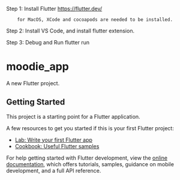 Step 1: Install Flutter 
        https://flutter.dev/

        for MacOS, XCode and cocoapods are needed to be installed.
        
Step 2: Install VS Code, and install flutter extension.

Step 3: Debug and Run
     flutter run




# moodie_app

A new Flutter project.

## Getting Started

This project is a starting point for a Flutter application.

A few resources to get you started if this is your first Flutter project:

- [Lab: Write your first Flutter app](https://docs.flutter.dev/get-started/codelab)
- [Cookbook: Useful Flutter samples](https://docs.flutter.dev/cookbook)

For help getting started with Flutter development, view the
[online documentation](https://docs.flutter.dev/), which offers tutorials,
samples, guidance on mobile development, and a full API reference.
